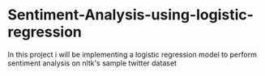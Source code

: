 # Sentiment-Analysis-using-logistic-regression
In this project i will be implementing a logistic regression model to perform sentiment analysis on nltk's sample twitter dataset
